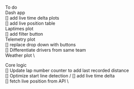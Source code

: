 To do \
Dash app \
  [] add live time delta plots \
  [] add live position table \
Laptimes plot \
  [] add filter button \
Telemetry plot \
  [] replace drop down with buttons \
  [] Differentiate drivers from same team \
Weather plot \
  

Core logic \
  [] Update lap number counter to add last recorded distance \
  [] Optimize start line detection /
  [] add live time delta \
  [] fetch live position from API \
